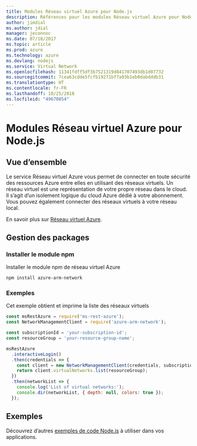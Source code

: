```yaml
---
title: Modules Réseau virtuel Azure pour Node.js
description: Références pour les modules Réseau virtuel Azure pour Node.js
author: jimdial
ms.author: jdial
manager: jeconnoc
ms.date: 07/18/2017
ms.topic: article
ms.prod: azure
ms.technology: azure
ms.devlang: nodejs
ms.service: Virtual Network
ms.openlocfilehash: 11341fdff5df3b7521319d841707493db1d07732
ms.sourcegitcommit: 7cea63cdde5fcfb19271bf7a93b1eb0dabdddb31
ms.translationtype: HT
ms.contentlocale: fr-FR
ms.lasthandoff: 10/25/2018
ms.locfileid: "49670854"
---
```

# <a name="azure-virtual-network-modules-for-nodejs"></a>Modules Réseau virtuel Azure pour Node.js

## <a name="overview"></a>Vue d’ensemble

Le service Réseau virtuel Azure vous permet de connecter en toute sécurité des ressources Azure entre elles en utilisant des réseaux virtuels. Un réseau virtuel est une représentation de votre propre réseau dans le cloud. Il s’agit d’un isolement logique du cloud Azure dédié à votre abonnement. Vous pouvez également connecter des réseaux virtuels à votre réseau local.

En savoir plus sur [Réseau virtuel Azure](https://docs.microsoft.com/azure/virtual-network/virtual-networks-overview).

## <a name="management-package"></a>Gestion des packages

### <a name="install-the-npm-module"></a>Installer le module npm

Installer le module npm de réseau virtuel Azure

```bash
npm install azure-arm-network
```

### <a name="example"></a>Exemples

Cet exemple obtient et imprime la liste des réseaux virtuels

```javascript
const msRestAzure = require('ms-rest-azure');
const NetworkManagementClient = require('azure-arm-network');

const subscriptionId = 'your-subscription-id';
const resourceGroup = 'your-resource-group-name';

msRestAzure
  .interactiveLogin()
  .then(credentials => {
    const client = new NetworkManagementClient(credentials, subscriptionId);
    return client.virtualNetworks.list(resourceGroup);
  })
  .then(networkList => {
    console.log('List of virtual networks:');
    console.dir(networkList, { depth: null, colors: true });
  });
```

## <a name="samples"></a>Exemples

Découvrez d’autres [exemples de code Node.js](https://azure.microsoft.com/resources/samples/?platform=nodejs) à utiliser dans vos applications.
